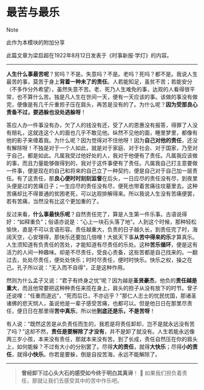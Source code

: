 # 最苦与最乐

> [!NOTE]
> 此作为本模块的附加分享

此篇文章为梁启超在1922年8月12日发表于《时事新报·学灯》的内容。

---

**人生什么事最苦呢**？贫吗？不是。失意吗？不是。老吗？死吗？都不是。我说人生最苦的事，莫苦于身上**背着一种未了的责任**。人若能知足，虽贫不苦；若能安分（不多作分外希望），虽然失意不苦。老、死乃人生难免的事，达观的人看得很平常，也不算什么苦。独是凡人生在世间一天，便有一天应该的事。该做的事没有做完，便像是有几千斤重担子压在肩头，再苦是没有的了。为什么呢？**因为受那良心责备不过，要逃躲也没处逃躲呀**！

答应人办一件事没有办，欠了人的钱没有还，受了人的恩惠没有报答，得罪了人没有赔礼，这就连这个人的面也几乎不敢见他。纵然不见他的面，睡里梦里，都像有他的影子来缠着我。为什么呢？因为觉得对不住他呀！因为**自己对他的责任**，还没有解除呀！不独是对于一个人如此，就是对于家庭、对于社会、对于国家，乃至对于自己，都是如此。凡属我受过他好处的人，我对于他便有了责任。凡属我应该做的事，而且力量能够做得到的，我对于这件事便有了责任。凡属我自己打主意要做一件事，便是现在的自己和将来的自己立了一种契约，便是自己对于自己加一层责任。有了这责任，那**良心便时时刻刻监督**在后头，一日应尽的责任没有尽，到夜里头便是过的苦痛日子；一生应尽的责任没有尽，便死也带着苦痛往坟墓里去。这种苦痛却比不得普通的贫困老死，可以达观排解得来。所以我说人生没有苦痛便罢，若有苦痛，当然没有比这个更加重的了。

反过来看，**什么事最快乐呢**？自然责任完了，算是人生第一件乐事。古语说得好：“如释重负”；俗语亦说是：“心上一块石头落了地”。人到这个时候，那种轻松愉快，直是不可以言语形容。责任越重大，负责的日子越久长，到责任完了时，海阔天空，心安理得，那快乐还要加几倍哩！大抵天下事**从苦中得来的乐**才算真乐。人生须知道有负责任的苦处，才能知道有尽责任的乐处。这种**苦乐循环**，便是这有活力的人间一种趣味。却是不尽责任，受良心责备，这些苦都是自己找来的。一翻过去，处处尽责任，便处处快乐；时时尽责任，便时时快乐。快乐之权，操之在己。孔子所以说：“无入而不自得”，正是这种作用。

然则为什么孟子又说：“君子有终身之忧”呢？因为越是**圣贤豪杰**，他负的**责任越是重大**，而且他常要把这种种责任来揽在身上，肩头的担子从没有放下的时节。曾子还说哩：“任重而道远”，“死而后已，不亦远乎？”那仁人志士的忧民忧国，那诸圣诸佛的悲天悯人，虽说他是一辈子感受苦痛，也都可以。但是他日日在那里尽责任，便日日在那里得**苦中真乐**，所以他**到底还是乐，不是苦呀**！

有人说：“既然这苦是从负责任而生的，我若是将责任卸却，岂不是就永远没有苦了吗？”这却不然，**责任是要解除了才没有**，并不是卸了就没有。人生若能永远像两三岁小孩，本来没有责任，那就本来没有苦。到了长成，责任自然压在你的肩头上，如何能躲？不过有大小的分别罢了。尽得**大的责任**，就得**大快乐**；尽得**小的责任**，就得**小快乐**。你若是要躲，倒是自投苦海，永远不能解除了。

---

> **曾经卸下过心头大石的感受如今终于明白其真谛**！
> 🔅 如果我们担负着责任，那就让我们去感受其中的苦中作乐吧。